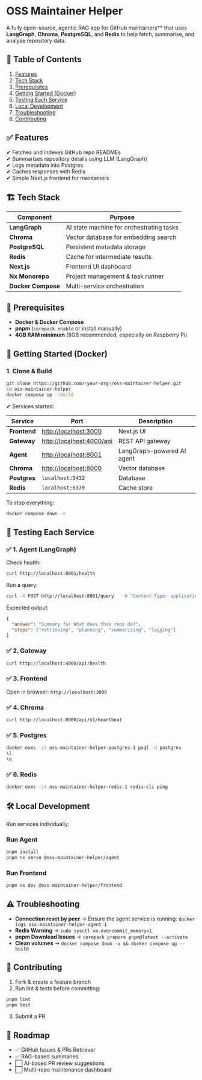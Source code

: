 # OSS Maintainer Helper

A fully open-source, agentic RAG app for GitHub maintainers** that uses **LangGraph**, **Chroma**, **PostgreSQL**, and **Redis** to help fetch, summarise, and analyse repository data.
## 📌 Table of Contents

1. [Features](#-features)  
2. [Tech Stack](#-tech-stack)  
3. [Prerequisites](#-prerequisites)  
4. [Getting Started (Docker)](#-getting-started-docker)  
5. [Testing Each Service](#-testing-each-service)  
6. [Local Development](#-local-development)  
7. [Troubleshooting](#-troubleshooting)  
8. [Contributing](#-contributing)  

## ✅ Features

✔ Fetches and indexes GitHub repo READMEs  
✔ Summarises repository details using LLM (LangGraph)  
✔ Logs metadata into Postgres  
✔ Caches responses with Redis  
✔ Simple Next.js frontend for maintainers  

## 🏗 Tech Stack

| Component        | Purpose                               |
|-------------------|---------------------------------------|
| **LangGraph**     | AI state machine for orchestrating tasks |
| **Chroma**        | Vector database for embedding search   |
| **PostgreSQL**    | Persistent metadata storage            |
| **Redis**         | Cache for intermediate results         |
| **Next.js**       | Frontend UI dashboard                  |
| **Nx Monorepo**   | Project management & task runner       |
| **Docker Compose**| Multi-service orchestration            |

## 🔧 Prerequisites

- **Docker & Docker Compose**  
- **pnpm** (`corepack enable` or install manually)  
- **4GB RAM minimum** (8GB recommended, especially on Raspberry Pi)

## 🚀 Getting Started (Docker)

### 1. Clone & Build

```bash
git clone https://github.com/<your-org>/oss-maintainer-helper.git
cd oss-maintainer-helper
docker compose up --build
```

✔ Services started:

| Service      | Port               | Description                             |
|--------------|--------------------|-----------------------------------------|
| **Frontend** | [http://localhost:3000](http://localhost:3000) | Next.js UI                               |
| **Gateway**  | [http://localhost:4000/api](http://localhost:4000/api) | REST API gateway                         |
| **Agent**    | [http://localhost:8001](http://localhost:8001) | LangGraph-powered AI agent               |
| **Chroma**   | [http://localhost:8000](http://localhost:8000) | Vector database                          |
| **Postgres** | `localhost:5432`   | Database                                 |
| **Redis**    | `localhost:6379`   | Cache store                              |

To stop everything:

```bash
docker compose down -v
```

## 🧪 Testing Each Service

### ✅ 1. Agent (LangGraph)

Check health:

```bash
curl http://localhost:8001/health
```

Run a query:

```bash
curl -X POST http://localhost:8001/query   -H "Content-Type: application/json"   -d '{"question": "What does this repo do?", "repo": "openai/langchain"}'
```

Expected output:

```json
{
  "answer": "Summary for What does this repo do?",
  "steps": ["retrieving", "planning", "summarising", "logging"]
}
```

### ✅ 2. Gateway

```bash
curl http://localhost:4000/api/health
```

### ✅ 3. Frontend

Open in browser: `http://localhost:3000`

### ✅ 4. Chroma

```bash
curl http://localhost:8000/api/v1/heartbeat
```

### ✅ 5. Postgres

```bash
docker exec -it oss-maintainer-helper-postgres-1 psql -U postgres
\l
\q
```

### ✅ 6. Redis

```bash
docker exec -it oss-maintainer-helper-redis-1 redis-cli ping
```

## 🛠 Local Development

Run services individually:

### Run Agent

```bash
pnpm install
pnpm nx serve @oss-maintainer-helper/agent
```

### Run Frontend

```bash
pnpm nx dev @oss-maintainer-helper/frontend
```

## ⚠️ Troubleshooting

- **Connection reset by peer** → Ensure the agent service is running: `docker logs oss-maintainer-helper-agent-1`
- **Redis Warning** → `sudo sysctl vm.overcommit_memory=1`
- **pnpm Download Issues** → `corepack prepare pnpm@latest --activate`
- **Clean volumes** → `docker compose down -v && docker compose up --build`

## 🤝 Contributing

1. Fork & create a feature branch  
2. Run lint & tests before committing:

```bash
pnpm lint
pnpm test
```

3. Submit a PR

## 📌 Roadmap

- ✅ GitHub Issues & PRs Retriever  
- ✅ RAG-based summaries  
- ⬜ AI-based PR review suggestions  
- ⬜ Multi-repo maintenance dashboard
